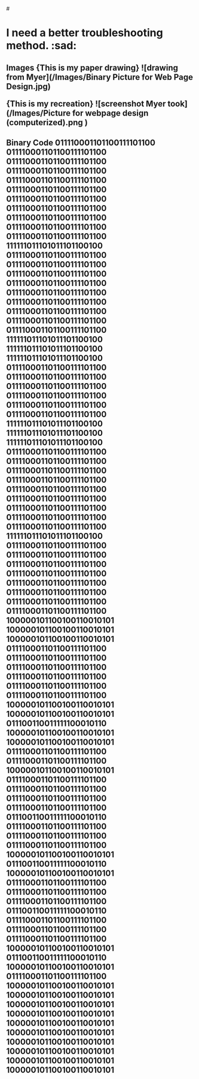 #<h1>I need a better troubleshooting method. :sad:

<h2>Images
{This is my paper drawing}
![drawing from Myer](/Images/Binary Picture for Web Page Design.jpg)

{This is my recreation}
![screenshot Myer took](/Images/Picture for webpage design (computerized).png
)

<h2>Binary Code
011110001101100111101100 011110001101100111101100 
011110001101100111101100 011110001101100111101100 011110001101100111101100 011110001101100111101100 011110001101100111101100 011110001101100111101100 011110001101100111101100 011110001101100111101100 
011110001101100111101100 111111011101011101100100 011110001101100111101100 011110001101100111101100 011110001101100111101100 011110001101100111101100 011110001101100111101100 011110001101100111101100 011110001101100111101100 011110001101100111101100 
011110001101100111101100 111111011101011101100100 111111011101011101100100 111111011101011101100100 011110001101100111101100 011110001101100111101100 011110001101100111101100 011110001101100111101100 011110001101100111101100 011110001101100111101100 
111111011101011101100100 111111011101011101100100 111111011101011101100100 011110001101100111101100 011110001101100111101100 011110001101100111101100 011110001101100111101100 011110001101100111101100 011110001101100111101100 011110001101100111101100 
011110001101100111101100 011110001101100111101100 111111011101011101100100 011110001101100111101100 011110001101100111101100 011110001101100111101100 011110001101100111101100 011110001101100111101100 011110001101100111101100 011110001101100111101100 
011110001101100111101100 100000101100100110010101 100000101100100110010101 100000101100100110010101 011110001101100111101100 011110001101100111101100 011110001101100111101100 011110001101100111101100 011110001101100111101100 011110001101100111101100 
100000101100100110010101 100000101100100110010101 011100110011111100010110 100000101100100110010101 100000101100100110010101 011110001101100111101100 011110001101100111101100 100000101100100110010101 011110001101100111101100 011110001101100111101100 
011110001101100111101100 011110001101100111101100 011100110011111100010110 011110001101100111101100 011110001101100111101100 011110001101100111101100 100000101100100110010101 011100110011111100010110 100000101100100110010101 011110001101100111101100 
011110001101100111101100 011110001101100111101100 011100110011111100010110 011110001101100111101100 011110001101100111101100 011110001101100111101100 100000101100100110010101 011100110011111100010110 100000101100100110010101 011110001101100111101100 
100000101100100110010101 100000101100100110010101 100000101100100110010101 100000101100100110010101 100000101100100110010101 100000101100100110010101 100000101100100110010101 100000101100100110010101 100000101100100110010101 100000101100100110010101 


